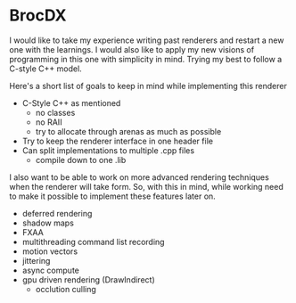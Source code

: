# BrocDX

I would like to take my experience writing past renderers and restart a new one with the learnings. I would also like to apply my new visions of programming in this one with simplicity in mind. Trying my best to follow a C-style C++ model.

Here's a short list of goals to keep in mind while implementing this renderer

- C-Style C++ as mentioned
    * no classes
    * no RAII
    * try to allocate through arenas as much as possible
- Try to keep the renderer interface in one header file
- Can split implementations to multiple .cpp files
    * compile down to one .lib

I also want to be able to work on more advanced rendering techniques when the renderer will take form. So, with this in mind, while working need to make it possible to implement these features later on.

- deferred rendering
- shadow maps
- FXAA
- multithreading command list recording
- motion vectors
- jittering
- async compute
- gpu driven rendering (DrawIndirect)
    * occlution culling
